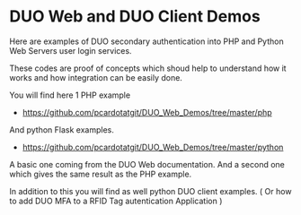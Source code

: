 # DUO Web and DUO Client Demos

Here are examples of DUO secondary authentication into PHP and Python Web Servers user login services.

These codes are proof of concepts which shoud help to understand how it works and how integration can be easily done.

You will find here 1 PHP example 

- https://github.com/pcardotatgit/DUO_Web_Demos/tree/master/php 

And python Flask examples.

- https://github.com/pcardotatgit/DUO_Web_Demos/tree/master/python

A basic one coming from the DUO Web documentation. And a second one which gives the same result as the PHP example.<br>

In addition to this you will find as well python DUO client examples. ( Or how to add DUO MFA to a RFID Tag autentication Application )
